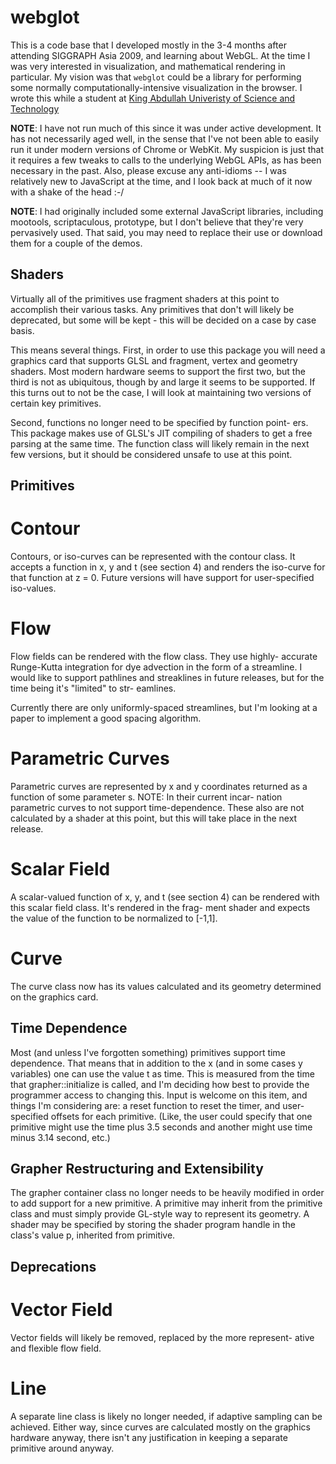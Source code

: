webglot
=======

This is a code base that I developed mostly in the 3-4 months after 
attending SIGGRAPH Asia 2009, and learning about WebGL. At the time
I was very interested in visualization, and mathematical rendering
in particular. My vision was that `webglot` could be a library for
performing some normally computationally-intensive visualization in
the browser. I wrote this while a student at 
[King Abdullah Univeristy of Science and Technology](http://www.kaust.edu.sa/)

__NOTE__: I have not run much of this since it was under active development.
It has not necessarily aged well, in the sense that I've not been able
to easily run it under modern versions of Chrome or WebKit. My 
suspicion is just that it requires a few tweaks to calls to the 
underlying WebGL APIs, as has been necessary in the past. Also, please
excuse any anti-idioms -- I was relatively new to JavaScript at the 
time, and I look back at much of it now with a shake of the head :-/

__NOTE__: I had originally included some external JavaScript libraries,
including mootools, scriptaculous, prototype, but I don't believe that
they're very pervasively used. That said, you may need to replace their
use or download them for a couple of the demos.

Shaders
-------
Virtually all of the primitives use fragment shaders at this point
to accomplish their various tasks.  Any primitives that don't will
likely be deprecated, but some will be kept - this will be decided
on a case by case basis.

This means several things. First, in order to use this package you
will need a graphics card that supports GLSL and fragment, vertex
and geometry shaders.  Most modern hardware seems to support the
first two, but the third is not as ubiquitous, though by and large
it seems to be supported.  If this turns out to not be the case, I
will look at maintaining two versions of certain key primitives.

Second, functions no longer need to be specified by function point-
ers. This package makes use of GLSL's JIT compiling of shaders to
get a free parsing at the same time. The function class will likely
remain in the next few versions, but it should be considered unsafe
to use at this point.

Primitives
----------

# Contour

Contours, or iso-curves can be represented with the contour class.
It accepts a function in x, y and t (see section 4) and renders
the iso-curve for that function at z = 0.  Future versions will
have support for user-specified iso-values.
		
# Flow

Flow fields can be rendered with the flow class. They use highly-
accurate Runge-Kutta integration for dye advection in the form of
a streamline.  I would like to support pathlines and streaklines
in future releases, but for the time being it's "limited" to str-
eamlines.

Currently there are only uniformly-spaced streamlines, but I'm
looking at a paper to implement a good spacing algorithm.
	
# Parametric Curves

Parametric curves are represented by x and y coordinates returned
as a function of some parameter s. NOTE: In their current incar-
nation parametric curves to not support time-dependence. These
also are not calculated by a shader at this point, but this will
take place in the next release.
	
# Scalar Field

A scalar-valued function of x, y, and t (see section 4) can be 
rendered with this scalar field class. It's rendered in the frag-
ment shader and expects the value of the function to be normalized
to [-1,1].

# Curve

The curve class now has its values calculated and its geometry 
determined on the graphics card.
		
Time Dependence
---------------

Most (and unless I've forgotten something) primitives support time
dependence.  That means that in addition to the x (and in some cases
y variables) one can use the value t as time.  This is measured from
the time that grapher::initialize is called, and I'm deciding how
best to provide the programmer access to changing this.  Input is
welcome on this item, and things I'm considering are: a reset function
to reset the timer, and user-specified offsets for each primitive. 
(Like, the user could specify that one primitive might use the time
plus 3.5 seconds and another might use time minus 3.14 second, etc.)
	
Grapher Restructuring and Extensibility
---------------------------------------

The grapher container class no longer needs to be heavily modified in
order to add support for a new primitive. A primitive may inherit from 
the primitive class and must simply provide GL-style way to represent
its geometry. A shader may be specified by storing the shader program
handle in the class's value p, inherited from primitive.
	
Deprecations
------------

# Vector Field
	
Vector fields will likely be removed, replaced by the more represent-
ative and flexible flow field.
		
# Line

A separate line class is likely no longer needed, if adaptive sampling
can be achieved.  Either way, since curves are calculated mostly on 
the graphics hardware anyway, there isn't any justification in keeping
a separate primitive around anyway.
